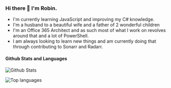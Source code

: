 ### Hi there 👋 I'm Robin.
 - I'm currently learning JavaScript and improving my C# knowledge. 
 - I'm a husband to a beautiful wife and a father of 2 wonderful children
 - I'm an Office 365 Architect and as such most of what I work on revolves around that and a lot of PowerShell. 
 - I am always looking to learn new things and am currently doing that through contributing to Sonarr and Radarr.

#### Github Stats and Languages
 ![Github Stats](https://github-readme-stats.vercel.app/api?username=RobinDadswell)

 ![Top languages](https://github-readme-stats.vercel.app/api/top-langs/?username=RobinDadswell)


<!--
**RobinDadswell/RobinDadswell** is a ✨ _special_ ✨ repository because its `README.md` (this file) appears on your GitHub profile.

Here are some ideas to get you started:

- 🔭 I’m currently working on ...
- 🌱 I’m currently learning ...
- 👯 I’m looking to collaborate on ...
- 🤔 I’m looking for help with ...
- 💬 Ask me about ...
- 📫 How to reach me: ...
- 😄 Pronouns: ...
- ⚡ Fun fact: ...
-->
